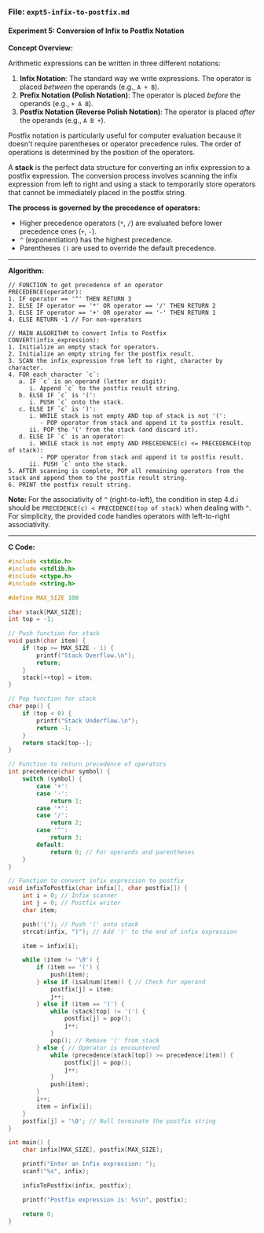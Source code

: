 ### **File: `expt5-infix-to-postfix.md`**

#### **Experiment 5: Conversion of Infix to Postfix Notation**

**Concept Overview:**

Arithmetic expressions can be written in three different notations:
1.  **Infix Notation**: The standard way we write expressions. The operator is placed *between* the operands (e.g., `A + B`).
2.  **Prefix Notation (Polish Notation)**: The operator is placed *before* the operands (e.g., `+ A B`).
3.  **Postfix Notation (Reverse Polish Notation)**: The operator is placed *after* the operands (e.g., `A B +`).

Postfix notation is particularly useful for computer evaluation because it doesn't require parentheses or operator precedence rules. The order of operations is determined by the position of the operators.

A **stack** is the perfect data structure for converting an infix expression to a postfix expression. The conversion process involves scanning the infix expression from left to right and using a stack to temporarily store operators that cannot be immediately placed in the postfix string.

**The process is governed by the precedence of operators:**
*   Higher precedence operators (`*`, `/`) are evaluated before lower precedence ones (`+`, `-`).
*   `^` (exponentiation) has the highest precedence.
*   Parentheses `()` are used to override the default precedence.

---

**Algorithm:**

```
// FUNCTION to get precedence of an operator
PRECEDENCE(operator):
1. IF operator == '^' THEN RETURN 3
2. ELSE IF operator == '*' OR operator == '/' THEN RETURN 2
3. ELSE IF operator == '+' OR operator == '-' THEN RETURN 1
4. ELSE RETURN -1 // For non-operators

// MAIN ALGORITHM to convert Infix to Postfix
CONVERT(infix_expression):
1. Initialize an empty stack for operators.
2. Initialize an empty string for the postfix result.
3. SCAN the infix_expression from left to right, character by character.
4. FOR each character `c`:
   a. IF `c` is an operand (letter or digit):
      i. Append `c` to the postfix result string.
   b. ELSE IF `c` is '(':
      i. PUSH `c` onto the stack.
   c. ELSE IF `c` is ')':
      i. WHILE stack is not empty AND top of stack is not '(':
         - POP operator from stack and append it to postfix result.
      ii. POP the '(' from the stack (and discard it).
   d. ELSE IF `c` is an operator:
      i. WHILE stack is not empty AND PRECEDENCE(c) <= PRECEDENCE(top of stack):
         - POP operator from stack and append it to postfix result.
      ii. PUSH `c` onto the stack.
5. AFTER scanning is complete, POP all remaining operators from the stack and append them to the postfix result string.
6. PRINT the postfix result string.
```
**Note:** For the associativity of `^` (right-to-left), the condition in step 4.d.i should be `PRECEDENCE(c) < PRECEDENCE(top of stack)` when dealing with `^`. For simplicity, the provided code handles operators with left-to-right associativity.

---

**C Code:**

```c
#include <stdio.h>
#include <stdlib.h>
#include <ctype.h>
#include <string.h>

#define MAX_SIZE 100

char stack[MAX_SIZE];
int top = -1;

// Push function for stack
void push(char item) {
    if (top >= MAX_SIZE - 1) {
        printf("Stack Overflow.\n");
        return;
    }
    stack[++top] = item;
}

// Pop function for stack
char pop() {
    if (top < 0) {
        printf("Stack Underflow.\n");
        return -1;
    }
    return stack[top--];
}

// Function to return precedence of operators
int precedence(char symbol) {
    switch (symbol) {
        case '+':
        case '-':
            return 1;
        case '*':
        case '/':
            return 2;
        case '^':
            return 3;
        default:
            return 0; // For operands and parentheses
    }
}

// Function to convert infix expression to postfix
void infixToPostfix(char infix[], char postfix[]) {
    int i = 0; // Infix scanner
    int j = 0; // Postfix writer
    char item;

    push('('); // Push '(' onto stack
    strcat(infix, ")"); // Add ')' to the end of infix expression

    item = infix[i];

    while (item != '\0') {
        if (item == '(') {
            push(item);
        } else if (isalnum(item)) { // Check for operand
            postfix[j] = item;
            j++;
        } else if (item == ')') {
            while (stack[top] != '(') {
                postfix[j] = pop();
                j++;
            }
            pop(); // Remove '(' from stack
        } else { // Operator is encountered
            while (precedence(stack[top]) >= precedence(item)) {
                postfix[j] = pop();
                j++;
            }
            push(item);
        }
        i++;
        item = infix[i];
    }
    postfix[j] = '\0'; // Null terminate the postfix string
}

int main() {
    char infix[MAX_SIZE], postfix[MAX_SIZE];

    printf("Enter an Infix expression: ");
    scanf("%s", infix);

    infixToPostfix(infix, postfix);

    printf("Postfix expression is: %s\n", postfix);

    return 0;
}
```
